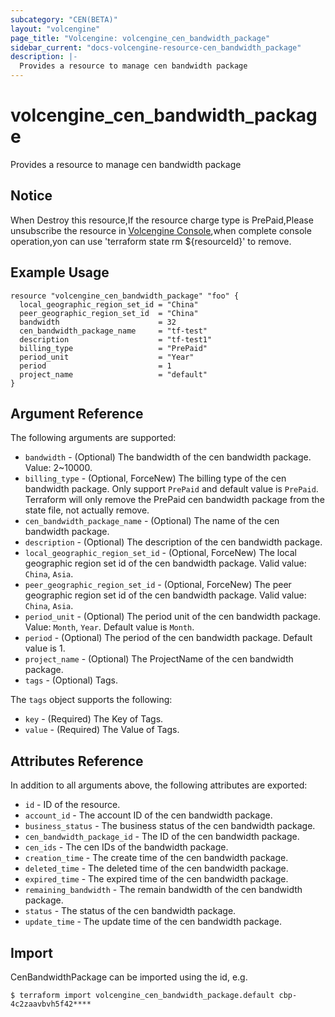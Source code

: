 ```yaml
---
subcategory: "CEN(BETA)"
layout: "volcengine"
page_title: "Volcengine: volcengine_cen_bandwidth_package"
sidebar_current: "docs-volcengine-resource-cen_bandwidth_package"
description: |-
  Provides a resource to manage cen bandwidth package
---
```

# volcengine_cen_bandwidth_package
Provides a resource to manage cen bandwidth package
## Notice
When Destroy this resource,If the resource charge type is PrePaid,Please unsubscribe the resource 
in  [Volcengine Console](https://console.volcengine.com/finance/unsubscribe/),when complete console operation,yon can
use 'terraform state rm ${resourceId}' to remove.
## Example Usage
```hcl
resource "volcengine_cen_bandwidth_package" "foo" {
  local_geographic_region_set_id = "China"
  peer_geographic_region_set_id  = "China"
  bandwidth                      = 32
  cen_bandwidth_package_name     = "tf-test"
  description                    = "tf-test1"
  billing_type                   = "PrePaid"
  period_unit                    = "Year"
  period                         = 1
  project_name                   = "default"
}
```
## Argument Reference
The following arguments are supported:
* `bandwidth` - (Optional) The bandwidth of the cen bandwidth package. Value: 2~10000.
* `billing_type` - (Optional, ForceNew) The billing type of the cen bandwidth package. Only support `PrePaid` and default value is `PrePaid`.
Terraform will only remove the PrePaid cen bandwidth package from the state file, not actually remove.
* `cen_bandwidth_package_name` - (Optional) The name of the cen bandwidth package.
* `description` - (Optional) The description of the cen bandwidth package.
* `local_geographic_region_set_id` - (Optional, ForceNew) The local geographic region set id of the cen bandwidth package. Valid value: `China`, `Asia`.
* `peer_geographic_region_set_id` - (Optional, ForceNew) The peer geographic region set id of the cen bandwidth package. Valid value: `China`, `Asia`.
* `period_unit` - (Optional) The period unit of the cen bandwidth package. Value: `Month`, `Year`. Default value is `Month`.
* `period` - (Optional) The period of the cen bandwidth package. Default value is 1.
* `project_name` - (Optional) The ProjectName of the cen bandwidth package.
* `tags` - (Optional) Tags.

The `tags` object supports the following:

* `key` - (Required) The Key of Tags.
* `value` - (Required) The Value of Tags.

## Attributes Reference
In addition to all arguments above, the following attributes are exported:
* `id` - ID of the resource.
* `account_id` - The account ID of the cen bandwidth package.
* `business_status` - The business status of the cen bandwidth package.
* `cen_bandwidth_package_id` - The ID of the cen bandwidth package.
* `cen_ids` - The cen IDs of the bandwidth package.
* `creation_time` - The create time of the cen bandwidth package.
* `deleted_time` - The deleted time of the cen bandwidth package.
* `expired_time` - The expired time of the cen bandwidth package.
* `remaining_bandwidth` - The remain bandwidth of the cen bandwidth package.
* `status` - The status of the cen bandwidth package.
* `update_time` - The update time of the cen bandwidth package.


## Import
CenBandwidthPackage can be imported using the id, e.g.
```
$ terraform import volcengine_cen_bandwidth_package.default cbp-4c2zaavbvh5f42****
```

